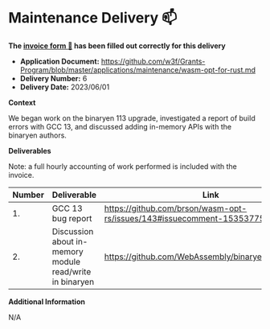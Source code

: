 # Maintenance Delivery :mailbox:

**The [invoice form :pencil:](https://docs.google.com/forms/d/e/1FAIpQLSfmNYaoCgrxyhzgoKQ0ynQvnNRoTmgApz9NrMp-hd8mhIiO0A/viewform) has been filled out correctly for this delivery**

- **Application Document:** https://github.com/w3f/Grants-Program/blob/master/applications/maintenance/wasm-opt-for-rust.md
- **Delivery Number:** 6
- **Delivery Date:** 2023/06/01

**Context**

We began work on the binaryen 113 upgrade,
investigated a report of build errors with GCC 13,
and discussed adding in-memory APIs with the binaryen authors.

**Deliverables**

Note: a full hourly accounting of work performed is included with the invoice.

| Number | Deliverable                                              | Link                                                                    | Notes |
| ------ | -------------------------------------------------------- | ----------------------------------------------------------------------- | ----- |
| 1.     | GCC 13 bug report                                        | https://github.com/brson/wasm-opt-rs/issues/143#issuecomment-1535377565 |       |
| 2.     | Discussion about in-memory module read/write in binaryen | https://github.com/WebAssembly/binaryen/issues/5736                     |       |

**Additional Information**

N/A
